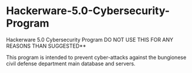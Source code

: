 # Hackerware-5.0-Cybersecurity-Program
Hackerware 5.0 Cybersecurity Program
DO NOT USE THIS FOR ANY REASONS THAN SUGGESTED**

This program is intended to prevent cyber-attacks against the bungionese civil defense department main database and servers.

